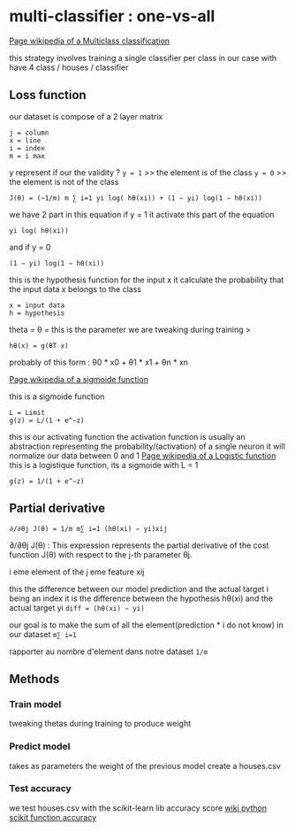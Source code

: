 # multi-classifier : one-vs-all #

[Page wikipedia of a Multiclass classification](https://en.wikipedia.org/wiki/Multiclass_classification)

this strategy involves training a single classifier per class
in our case with have 4 class / houses / classifier


## Loss function ##

our dataset is compose of a 2 layer matrix

    j = column
    x = line
    i = index
    m = i max
y represent if our the validity ?
`y = 1` >> the element is of the class
`y = 0` >> the element is not of the class

    J(θ) = (−1/m) m ∑ i=1 yi log( hθ(xi)) + (1 − yi) log(1 − hθ(xi))

we have 2 part in this equation
if y = 1
it activate this part of the equation

    yi log( hθ(xi))

and if y = 0

    (1 − yi) log(1 − hθ(xi))

this is the hypothesis function for the input x
it calculate the probability that the input data x belongs to the class

    x = input data
    h = hypothesis

theta = θ = this is the parameter we are tweaking during training >

    hθ(x) = g(θT x)

probably of this form : θ0 * x0 + θ1 * x1 + θn * xn

[Page wikipedia of a sigmoide function](https://en.wikipedia.org/wiki/Sigmoid_function)

this is a sigmoide function

    L = Limit
    g(z) = L/(1 + e^−z)

this is our activating function
the activation function is usually an abstraction representing the probability/(activation) of a single neuron
it will normalize our data between 0 and 1
[Page wikipedia of a Logistic function](https://en.wikipedia.org/wiki/Logistic_function)
this is a logistique function, its a sigmoide with L = 1

    g(z) = 1/(1 + e^−z)


## Partial derivative ##


    ∂/∂θj J(θ) = 1/m m∑ i=1 (hθ(xi) − yi)xij

∂/∂θj J(θ) : This expression represents the partial derivative of the cost function J(θ) with respect to the j-th parameter θj.

i eme element of the j eme feature
xij

this the difference between our model prediction and the actual target
i being an index
it is the difference between the hypothesis hθ(xi) and the actual target yi
` diff = (hθ(xi) − yi) `

our goal is to make the sum of all the element(prediction * i do not know) in our dataset
`m∑ i=1`

rapporter au nombre d'element dans notre dataset
`1/m`

## Methods ##

### Train model
tweaking thetas during training to produce weight

### Predict model
takes as parameters the weight of the previous model
create a houses.csv

### Test accuracy
we test houses.csv with the scikit-learn lib accuracy score
[wiki python scikit function accuracy](https://scikit-learn.org/stable/modules/model_evaluation.html#accuracy-score)
